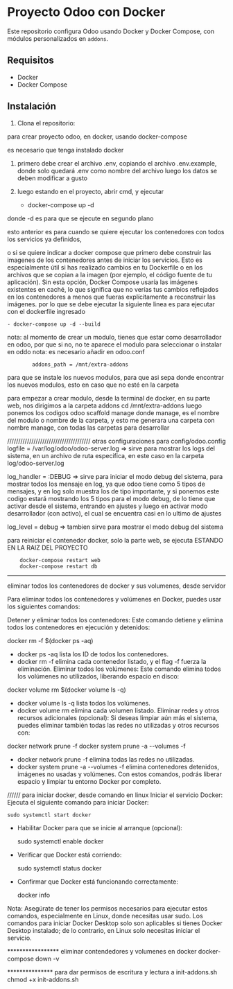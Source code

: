 # Proyecto Odoo con Docker

Este repositorio configura Odoo usando Docker y Docker Compose, con módulos personalizados en `addons`.

## Requisitos

- Docker
- Docker Compose

## Instalación

1. Clona el repositorio:

para crear proyecto odoo, en docker, usando docker-compose

es necesario que tenga instalado docker
1. primero debe crear el archivo .env, copiando el archivo .env.example, donde solo quedará .env como nombre del archivo
luego los datos se deben modificar a gusto

2. luego estando en el proyecto, abrir cmd, y ejecutar 
    
    - docker-compose up -d

donde -d es para que se ejecute en segundo plano

esto anterior es para cuando se quiere ejecutar los contenedores con todos los servicios ya definidos,

o si se quiere indicar a docker compose que primero debe construir las imagenes de los contenedores antes de iniciar los servicios. Esto es especialmente útil si has realizado cambios en tu Dockerfile o en los archivos que se copian a la imagen (por ejemplo, el código fuente de tu aplicación). Sin esta opción, Docker Compose usaría las imágenes existentes en caché, lo que significa que no verías tus cambios reflejados en los contenedores a menos que fueras explícitamente a reconstruir las imágenes.
por lo que se debe ejecutar la siguiente linea es para ejecutar con el dockerfile ingresado
    
    - docker-compose up -d --build


nota: al momento de crear un modulo, tienes que estar como desarrollador en odoo, por que si no, no te aparece el modulo para seleccionar o instalar en oddo
nota: es necesario añadir en odoo.conf

			addons_path = /mnt/extra-addons

para que se instale los nuevos modulos, para que asi sepa donde encontrar los nuevos modulos, esto en caso que no esté en la carpeta

para empezar a crear modulo, desde la terminal de docker, en su parte web, nos dirigimos a la carpeta addons
	cd /mnt/extra-addons
luego ponemos los codigos
	odoo scaffold manage
donde manage, es el nombre del modulo o nombre de la carpeta, y esto me generara una carpeta con nombre manage, con todas las carpetas para desarrollar


//////////////////////////////////////
otras configuraciones para config/odoo.config
logfile = /var/log/odoo/odoo-server.log => sirve para mostrar los logs del sistema, en un archivo de ruta especifica, en este caso en la carpeta log/odoo-server.log

log_handler = :DEBUG => sirve para iniciar el modo debug del sistema, para mostrar todos los mensaje en log, ya que odoo tiene como 5 tipos de mensajes, y en log solo muestra los de tipo importante, y si ponemos este codigo estará mostrando los 5 tipos
para el modo debug, de lo tiene que activar desde el sistema, entrando en ajustes y luego en activar modo desarrollador (con activo), el cual se encuentra casi en lo ultimo de ajustes

log_level = debug   => tambien sirve para mostrar el modo debug del sistema






para reiniciar el contenedor docker, solo la parte web, se ejecuta
ESTANDO EN LA RAIZ DEL PROYECTO
        
        docker-compose restart web
        docker-compose restart db



----------------------------------------------------------------------------------------------
eliminar todos los contenedores de docker y sus volumenes, desde servidor

Para eliminar todos los contenedores y volúmenes en Docker, puedes usar los siguientes comandos:

Detener y eliminar todos los contenedores: Este comando detiene y elimina todos los contenedores en ejecución y detenidos:

docker rm -f $(docker ps -aq)

* docker ps -aq lista los ID de todos los contenedores.
* docker rm -f elimina cada contenedor listado, y el flag -f fuerza la eliminación.
Eliminar todos los volúmenes: Este comando elimina todos los volúmenes no utilizados, liberando espacio en disco:

docker volume rm $(docker volume ls -q)
* docker volume ls -q lista todos los volúmenes.
* docker volume rm elimina cada volumen listado.
Eliminar redes y otros recursos adicionales (opcional): Si deseas limpiar aún más el sistema, puedes eliminar también todas las redes no utilizadas y otros recursos con:

docker network prune -f
docker system prune -a --volumes -f
* docker network prune -f elimina todas las redes no utilizadas.
* docker system prune -a --volumes -f elimina contenedores detenidos, imágenes no usadas y volúmenes.
Con estos comandos, podrás liberar espacio y limpiar tu entorno Docker por completo.

////// para iniciar docker, desde comando en linux
Iniciar el servicio Docker: Ejecuta el siguiente comando para iniciar Docker:

    sudo systemctl start docker
* Habilitar Docker para que se inicie al arranque (opcional):

    sudo systemctl enable docker

* Verificar que Docker está corriendo:

    sudo systemctl status docker

* Confirmar que Docker está funcionando correctamente:

    docker info

Nota:
Asegúrate de tener los permisos necesarios para ejecutar estos comandos, especialmente en Linux, donde necesitas usar sudo.
Los comandos para iniciar Docker Desktop solo son aplicables si tienes Docker Desktop instalado; de lo contrario, en Linux solo necesitas iniciar el servicio.


***************** eliminar contendedores y volumenes en docker
    docker-compose down -v


*************** para dar permisos de escritura y lectura a init-addons.sh
    chmod +x init-addons.sh

    

